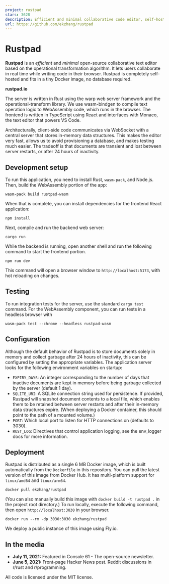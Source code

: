 ```yaml
---
project: rustpad
stars: 3628
description: Efficient and minimal collaborative code editor, self-hosted, no database required
url: https://github.com/ekzhang/rustpad
---
```


Rustpad
=======

**Rustpad** is an _efficient_ and _minimal_ open-source collaborative text editor based on the operational transformation algorithm. It lets users collaborate in real time while writing code in their browser. Rustpad is completely self-hosted and fits in a tiny Docker image, no database required.

  
**rustpad.io**

The server is written in Rust using the warp web server framework and the operational-transform library. We use wasm-bindgen to compile text operation logic to WebAssembly code, which runs in the browser. The frontend is written in TypeScript using React and interfaces with Monaco, the text editor that powers VS Code.

Architecturally, client-side code communicates via WebSocket with a central server that stores in-memory data structures. This makes the editor very fast, allows us to avoid provisioning a database, and makes testing much easier. The tradeoff is that documents are transient and lost between server restarts, or after 24 hours of inactivity.

Development setup
-----------------

To run this application, you need to install Rust, `wasm-pack`, and Node.js. Then, build the WebAssembly portion of the app:

```
wasm-pack build rustpad-wasm
```

When that is complete, you can install dependencies for the frontend React application:

```
npm install
```

Next, compile and run the backend web server:

```
cargo run
```

While the backend is running, open another shell and run the following command to start the frontend portion.

```
npm run dev
```

This command will open a browser window to `http://localhost:5173`, with hot reloading on changes.

Testing
-------

To run integration tests for the server, use the standard `cargo test` command. For the WebAssembly component, you can run tests in a headless browser with

```
wasm-pack test --chrome --headless rustpad-wasm
```

Configuration
-------------

Although the default behavior of Rustpad is to store documents solely in memory and collect garbage after 24 hours of inactivity, this can be configured by setting the appropriate variables. The application server looks for the following environment variables on startup:

-   `EXPIRY_DAYS`: An integer corresponding to the number of days that inactive documents are kept in memory before being garbage collected by the server (default 1 day).
-   `SQLITE_URI`: A SQLite connection string used for persistence. If provided, Rustpad will snapshot document contents to a local file, which enables them to be retained between server restarts and after their in-memory data structures expire. (When deploying a Docker container, this should point to the path of a mounted volume.)
-   `PORT`: Which local port to listen for HTTP connections on (defaults to 3030).
-   `RUST_LOG`: Directives that control application logging, see the env\_logger docs for more information.

Deployment
----------

Rustpad is distributed as a single 6 MB Docker image, which is built automatically from the `Dockerfile` in this repository. You can pull the latest version of this image from Docker Hub. It has multi-platform support for `linux/amd64` and `linux/arm64`.

```
docker pull ekzhang/rustpad
```

(You can also manually build this image with `docker build -t rustpad .` in the project root directory.) To run locally, execute the following command, then open `http://localhost:3030` in your browser.

```
docker run --rm -dp 3030:3030 ekzhang/rustpad
```

We deploy a public instance of this image using Fly.io.

In the media
------------

-   **July 11, 2021:** Featured in Console 61 - The open-source newsletter.
-   **June 5, 2021:** Front-page Hacker News post. Reddit discussions in r/rust and r/programming.

  
All code is licensed under the MIT license.
